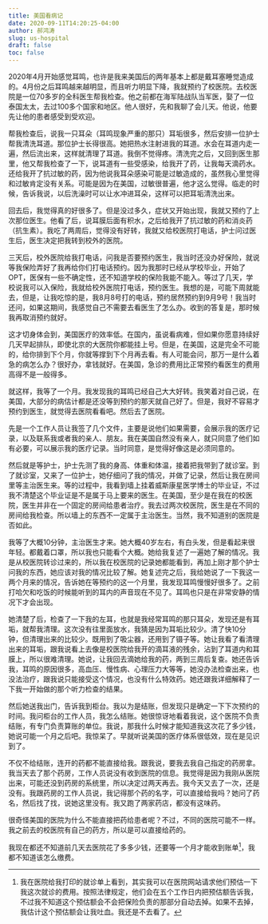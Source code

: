 ```yaml
---
title: 美国看病记
date: 2020-09-11T14:20:25-04:00
author: 郝鸿涛
slug: us-hospital
draft: false
toc: false
---
```


2020年4月开始感觉耳鸣，也许是我来美国后的两年基本上都是戴耳塞睡觉造成的。4月份之后耳鸣越来越明显，而且听力明显下降，我就预约了校医院。去校医院是一位70多岁的全科医生帮我检查。他之前都在海军陆战队当军医，娶了一位泰国太太，去过100多个国家和地区。他人很好，先和我聊了会儿天。他说，他要先让他的患者感受到受欢迎。

帮我检查后，说我一只耳朵（耳鸣现象严重的那只）耳垢很多，然后安排一位护士帮我清洗耳道。那位护士长得很高。她把热水注射进我的耳道。水会在耳道内走一遍，然后流出来，这样就清理了耳道。我倒不觉得疼。清洗完之后，又回到医生那里，他又帮我检查了一下，说耳道有一些受感染，给我开了药，让我每天滴药水。还给我开了抗过敏的药，因为他说我耳朵感染可能是过敏造成的，虽然我心里觉得和过敏肯定没有关系。可能是因为在美国，过敏很普遍，他才这么觉得。临走的时候，告诉我说，以后洗澡时可以让水冲进耳朵，这样可以把耳垢清洗出来。

回去后，我觉得真的好很多了。但是没过多久，症状又开始出现，我就又预约了上次那位医生。他看了后，说耳膜后面有积水，之后给我开了抗过敏的药和消炎药（抗生素）。我吃了两周后，觉得没有好转，我就又给校医院打电话，护士问过医生后，医生决定把我转到校外的医院。

三天后，校外医院给我打电话，问我是否要预约医生，我当时还没办好保险，就说等我保险弄好了我再给你们打电话预约。因为我那时已经从学校毕业，开始了 OPT，医保有一些不确定性，还不知道学校的保险我能不能入。等过了几天，学校说我可以入保险，我就给校外医院打电话，预约医生。我想的是，可能下周就能去，但是，让我吃惊的是，我8月8号打的电话，预约居然预约到9月9号！我当时还问，如果这期间，我感觉自己不需要去看医生了怎么办。收到的答复是，那时候我再取消预约就好。

这才切身体会到，美国医疗的效率低。在国内，虽说看病难，但如果你愿意持续好几天早起排队，即使北京的大医院你都能挂上号。但是，在美国，这是完全不可能的，给你排到下个月，你就等撑到下个月再去看。有人可能会问，那万一是什么着急的病怎么办？很好办，拿钱就好。在美国，急诊的费用比正常预约看医生的费用高得不是一般得多。

就这样，我等了一个月。我发现我的耳鸣已经自己大大好转。我笑着对自己说，在美国，大部分的病估计都是还没等到预约的那天就自己好了。但是，我好不容易才预约到医生，就觉得去医院看看吧。然后去了医院。

先是一个工作人员让我签了几个文件，主要是说他们如果需要，会展示我的医疗记录，以及联系我或者我的亲人、朋友。我在美国自然没有亲人，就只同意了他们如有必要，可以展示我的医疗记录。当时同意，是觉得好像这是必须同意的。

然后就是等护士，护士先测了我的身高、体重和体温，接着把我带到了就诊室。到了就诊室，又来了一位护士，她仔细问了我的情况，并做了记录，然后让我在房间里等主治医生来。等的过程中，我看到墙上挂着威斯康星医学博士的毕业证，不过我不清楚这个毕业证是不是属于马上要来的医生。在美国，至少是在我在的校医院，医生并非在一个固定的房间给患者治疗。我去过两次校医院，医生是在不同的房间给我检查。所以墙上的东西不一定属于主治医生。当然，我不知道别的医院是否如此。

我等了大概10分钟，主治医生才来。她大概40岁左右，有白头发，但是看起来很年轻。都戴着口罩，所以我也只能看个大概。她给我复述了一遍她了解的情况。我是从校医院转诊过来的，所以我在校医院的记录她都能看到，再加上刚才那个护士问我的东西，她应该对我的情况比较了解。她复述完之后，我给她说了一下我这一两个月来的情况，告诉她在等预约的这一个月里，我发现耳鸣慢慢好很多了。之前打哈欠和吃饭的时候能听到的耳内的声音现在不见了。耳鸣也只是在非常安静的情况下才会出现。

她清楚了后，检查了一下我的左耳，也就是我经常耳鸣的那只耳朵，发现还是有耳垢，就帮我清理。这次没有往里面放水，我猜是因为耳垢比较少。清了快10分钟，但清理出来的比较少。既用到了吸尘器，还用到了镊子等。她让我看了看清理出来的耳垢，跟我说看上去像是校医院给我开的滴耳液的残余，沾到了耳道内和耳膜上，所以很难清理。她说，让我回去滴她给我的药，两到三周后复查。她还告诉我，耳鸣的原因很多，高血压、慢性病、心理压力大等等，她没办法检查出来，也没法治疗，跟我说只能接受这个情况，也没有什么特效药。她还跟我详细解释了一下我一开始做的那个听力检查的结果。

然后她送我出门，告诉我到柜台。我以为是结账，但发现只是确定一下下次预约的时间。我问柜台的工作人员，我怎么结账。她很惊讶地看着我说，这个医院不负责结账，有专门负责算账的单位。我说，那我什么时候才能知道我这次花了多少钱，她说可能一个月之后吧。我惊呆了。早就听说美国的医疗体系很低效，现在是见识到了。

不仅不给结账，连开的药都不能直接给我。跟我说，要我去我自己指定的药房拿。我当天去了那个药房，工作人员说没有收到医院的信息。我觉得是因为我刚从医院出来，可能还没到药房的系统里，所以决定过两天再去。我今天又去了一次，还是没有。我跟药房的工作人员说，我记得那个药的名字，可以直接给我吗？她问了药名，然后找了找，说她这里没有。我又跑了两家药店，都没有这味药。

很奇怪美国的医院为什么不能直接把药给患者呢？不过，不同的医院可能不一样。我之前去的校医院有自己的药方，所以是可以直接给药的。

我现在都还不知道前几天去医院花了多多少钱，还要等一个月才能收到账单[^1]，我都不知道该怎么缴费。

[^1]: 我在医院给我打印的就诊单上看到，其实我可以在医院网站请求他们预估一下我这次就诊的费用。按照法律规定，他们会在五个工作日内把预估额告诉我，不过我不知道这个预估额会不会把保险负责的那部分自动去掉。如果不去掉，我估计这个预估额会让我吐血。我还是不去看了。